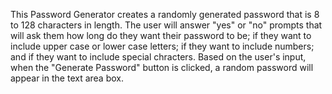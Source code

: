 This Password Generator creates a randomly generated password that is 8 to 128 characters in length. The user will answer "yes" or "no" prompts that will ask them how long do they want their password to be; if they want to include upper case or lower case letters; if they want to include numbers; and if they want to include special chracters. Based on the user's input, when the "Generate Password" button is clicked, a random password will appear in the text area box. 